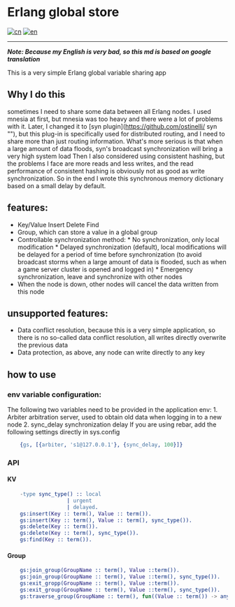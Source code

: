 # Erlang global store
[![cn](https://img.shields.io/badge/lang-中文-blue.svg)](https://github.com/lafirest/erlang_global_store/blob/main/README.md)
[![en](https://img.shields.io/badge/lang-English-red.svg)](https://github.com/lafirest/erlang_global_store/blob/main/README_en.md)

------
***Note: Because my English is very bad, so this md is based on google translation***

   This is a very simple Erlang global variable sharing app
## Why I do this
   sometimes I need to share some data between all Erlang nodes. I used mnesia at first, but mnesia was too heavy and there were a lot of problems with it. Later, I changed it to [syn plugin](https://github.com/ostinelli/ syn ""), but this plug-in is specifically used for distributed routing, and I need to share more than just routing information. What's more serious is that when a large amount of data floods, syn's broadcast synchronization will bring a very high system load
    Then I also considered using consistent hashing, but the problems I face are more reads and less writes, and the read performance of consistent hashing is obviously not as good as write synchronization.
    So in the end I wrote this synchronous memory dictionary based on a small delay by default.

## features:
   * Key/Value Insert Delete Find
   * Group, which can store a value in a global group
   * Controllable synchronization method:
         * No synchronization, only local modification
         * Delayed synchronization (default), local modifications will be delayed for a period of time before synchronization (to avoid broadcast storms when a large amount of data is flooded, such as when a game server cluster is opened and logged in)
         * Emergency synchronization, leave and synchronize with other nodes
   * When the node is down, other nodes will cancel the data written from this node
## unsupported features:
   * Data conflict resolution, because this is a very simple application, so there is no so-called data conflict resolution, all writes directly overwrite the previous data
   * Data protection, as above, any node can write directly to any key
## how to use
### env variable configuration:
   The following two variables need to be provided in the application env:
        1. Arbiter arbitration server, used to obtain old data when logging in to a new node
        2. sync_delay synchronization delay
    If you are using rebar, add the following settings directly in sys.config
```Erlang
    {gs, [{arbiter, 's1@127.0.0.1'}, {sync_delay, 100}]}
```
### API
#### KV
```Erlang
    -type sync_type() :: local
                   | urgent
                   | delayed.
    gs:insert(Key :: term(), Value :: term()).
    gs:insert(Key :: term(), Value :: term(), sync_type()).
    gs:delete(Key :: term()).
    gs:delete(Key :: term(), sync_type()).
    gs:find(Key :: term()).
```
#### Group
```Erlang
    gs:join_group(GroupName :: term(), Value ::term()).
    gs:join_group(GroupName :: term(), Value ::term(), sync_type()).
    gs:exit_gropp(GroupName :: term(), Value ::term()).
    gs:exit_group(GroupName :: term(), Value ::term(), sync_type()).
    gs:traverse_group(GroupName :: term(), fun((Value :: term()) -> any())).
```
